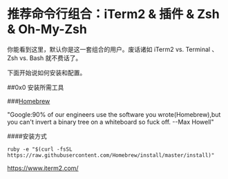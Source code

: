 # 推荐命令行组合：iTerm2 & 插件 & Zsh & Oh-My-Zsh

你能看到这里，默认你是这一套组合的用户。废话诸如 iTerm2 vs. Terminal 、 Zsh vs. Bash 就不费话了。


下面开始说如何安装和配置。

 ##0x0 安装所需工具
 
 ###[Homebrew](http://brew.sh/)
 
 "Google:90% of our engineers use the software you wrote(Homebrew),but you can't invert a binary tree on a whiteboard so fuck off.  --Max Howell"
 
 
####安装方式

`ruby -e "$(curl -fsSL https://raw.githubusercontent.com/Homebrew/install/master/install)"`
 

https://www.iterm2.com/